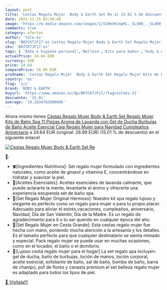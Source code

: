 ```yaml
---
layout: post
title: 'Cestas Regalo Mujer  Body & Earth Set Re al 15.01 % de descuento'
date: 2021-11-25 03:59:48
image: 'https://m.media-amazon.com/images/I/51HmVHimpKL._SL500_._SL400_.jpg'
comments: true
category: ofertas
author: 'tole.es'
slug: 'B07CKTJF17-es Cestas Regalo Mujer Body & Earth Set Regalo Mujer Kits de...'
sku: 'B07CKTJF17-es'
tags: [ 'Baño e higiene personal','Belleza','Kits para baños','body & earth','navidad', ]
actualPrice: 24.64 EUR
currency: EUR
price: 24.64
comparePrice: 28.99 EUR
prodname: 'Cestas Regalo Mujer  Body & Earth Set Regalo Mujer Kits de Baño Spa 11 Piezas Aroma de Lavanda con Gel de Ducha Burbujas de Baño Aceite Esencial Caja Regalo Mujer para Navidad Cumpleaños Aniversario'
country: 'es'
flag: '🇪🇸'
brand: 'BODY & EARTH'
buyurl: 'https://www.amazon.es/dp/B07CKTJF17/?tag=tolees-21'
descuento: '15.01'
average: '19.2834782608696'
---
```


Ahora mismo tienes [Cestas Regalo Mujer  Body & Earth Set Regalo Mujer Kits de Baño Spa 11 Piezas Aroma de Lavanda con Gel de Ducha Burbujas de Baño Aceite Esencial Caja Regalo Mujer para Navidad Cumpleaños Aniversario](https://www.amazon.es/dp/B07CKTJF17/?tag=tolees-21) a 24.64 EUR (original: 28.99 EUR) (15.01 %  de descuento) en el siguiente enlace!

[![Cestas Regalo Mujer  Body & Earth Set Re](https://m.media-amazon.com/images/I/51HmVHimpKL._SL500_._SL400_.jpg)](https://www.amazon.es/dp/B07CKTJF17/?tag=tolees-21)

🔎:

- 🍀[Ingredientes Nutritivos]: Set regalo mujer formulado con ingredientes naturales, como aceite de girasol y vitamina E, concentrándose en hidratar y suavizar la piel.
- 🍄[Aceites Esenciales]: Aceites esenciales de lavanda calmante, que puede aclararte la mente, levantarte el ánimo y ofrecerte una experiencia estupenda set de baño spa.
- 🎀[Set Regalo Mujer Original Hermoso]: Nuestro kit spa regalo lujoso y elegante es perfecto como un regalo para mujer o para tu propio placer. Adecuado para aliviar el estrés,vacaciones, cumpleaños, aniversario, Navidad, Día de San Valentín, Día de la Madre. Es un regalo de agradecimiento para ti o tu ser querido en cualquier época del año.
- 🌵[Set Regalo Mujer en Cesta Grande]: Esta cestas regalo mujer fue hecha con mano, poniendo mucha atención a la artesanía y los detalles. Es el tamaño perfecto para que cualquier destinatario se sienta mimado y especial. Pack regalo mujer se puede usar en muchas ocasiones, como en el tocador, el baño o el domitorio.
- 🌈[Lujoso cesta regalo mujer para el hogar] La set regalo spa incluyen: gel de ducha, baño de burbujas, loción de manos, loción corporal, aceite esencial, exfoliante de baño, sal de baño, bomba de baño, barra de champú, puf de flores y canasta premium.el set belleza regalo mujer es adaptado para todos los tipos de piel.

[🛒 Visítala!!!](https://www.amazon.es/dp/B07CKTJF17/?tag=tolees-21)
